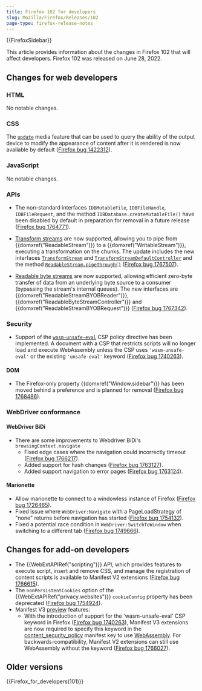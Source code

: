 ```yaml
---
title: Firefox 102 for developers
slug: Mozilla/Firefox/Releases/102
page-type: firefox-release-notes
---
```


{{FirefoxSidebar}}

This article provides information about the changes in Firefox 102 that will affect developers. Firefox 102 was released on June 28, 2022.

## Changes for web developers

### HTML

No notable changes.

### CSS

The [`update`](/en-US/docs/Web/CSS/@media/update) media feature that can be used to query the ability of the output device to modify the appearance of content after it is rendered is now available by default ([Firefox bug 1422312](https://bugzil.la/1422312)).

### JavaScript

No notable changes.

### APIs

- The non-standard interfaces `IDBMutableFile`, `IDBFileHandle`, `IDBFileRequest`, and the method `IDBDatabase.createMutableFile()` have been disabled by default in preparation for removal in a future release ([Firefox bug 1764771](https://bugzil.la/1764771)).

- [Transform streams](/en-US/docs/Web/API/TransformStream) are now supported, allowing you to pipe from {{domxref("ReadableStream")}} to a {{domxref("WritableStream")}}, executing a transformation on the chunks.
  The update includes the new interfaces [`TransformStream`](/en-US/docs/Web/API/TransformStream) and [`TransformStreamDefaultController`](/en-US/docs/Web/API/TransformStreamDefaultController) and the method [`ReadableStream.pipeThrough()`](/en-US/docs/Web/API/ReadableStream/pipeThrough) ([Firefox bug 1767507](https://bugzil.la/1767507)).

- [Readable byte streams](/en-US/docs/Web/API/Streams_API/Using_readable_byte_streams) are now supported, allowing efficient zero-byte transfer of data from an underlying byte source to a consumer (bypassing the stream's internal queues).
  The new interfaces are {{domxref("ReadableStreamBYOBReader")}}, {{domxref("ReadableByteStreamController")}} and {{domxref("ReadableStreamBYOBRequest")}} ([Firefox bug 1767342](https://bugzil.la/1767342)).

### Security

- Support of the [`wasm-unsafe-eval`](/en-US/docs/Web/HTTP/Headers/Content-Security-Policy/script-src#unsafe_webassembly_execution) CSP policy directive has been implemented.
  A document with a CSP that restricts scripts will no longer load and execute WebAssembly unless the CSP uses `'wasm-unsafe-eval'` or the existing `'unsafe-eval'` keyword ([Firefox bug 1740263](https://bugzil.la/1740263)).

#### DOM

- The Firefox-only property {{domxref("Window.sidebar")}} has been moved behind a preference and is planned for removal ([Firefox bug 1768486](https://bugzil.la/1768486)).

### WebDriver conformance

#### WebDriver BiDi

- There are some improvements to Webdriver BiDi's `browsingContext.navigate`
  - Fixed edge cases where the navigation could incorrectly timeout ([Firefox bug 1766217](https://bugzil.la/1766217)).
  - Added support for hash changes ([Firefox bug 1763127](https://bugzil.la/1763127)).
  - Added support navigation to error pages ([Firefox bug 1763124](https://bugzil.la/1763124)).

#### Marionette

- Allow marionette to connect to a windowless instance of Firefox ([Firefox bug 1726465](https://bugzil.la/1726465)).
- Fixed issue where `WebDriver:Navigate` with a PageLoadStrategy of "none" returns before navigation has started ([Firefox bug 1754132](https://bugzil.la/1754132)).
- Fixed a potential race condition in `WebDriver:SwitchToWindow` when switching to a different tab ([Firefox bug 1749666](https://bugzil.la/1749666)).

## Changes for add-on developers

- The {{WebExtAPIRef("scripting")}} API, which provides features to execute script, insert and remove CSS, and manage the registration of content scripts is available to Manifest V2 extensions ([Firefox bug 1766615](https://bugzil.la/1766615)).
- The `nonPersistentCookies` option of the {{WebExtAPIRef("privacy.websites")}} `cookieConfig` property has been deprecated ([Firefox bug 1754924](https://bugzil.la/1754924)).
- Manifest V3 [preview](https://blog.mozilla.org/addons/2022/06/08/manifest-v3-firefox-developer-preview-how-to-get-involved/) features:
  - With the introduction of support for the 'wasm-unsafe-eval' CSP keyword in Firefox ([Firefox bug 1740263](https://bugzil.la/1740263)), Manifest V3 extensions are now required to specify this keyword in the [content_security_policy](/en-US/docs/Mozilla/Add-ons/WebExtensions/manifest.json/content_security_policy) manifest key to use [WebAssembly](/en-US/docs/WebAssembly). For backwards-compatibility, Manifest V2 extensions can still use WebAssembly without the keyword ([Firefox bug 1766027](https://bugzil.la/1766027)).

## Older versions

{{Firefox_for_developers(101)}}

